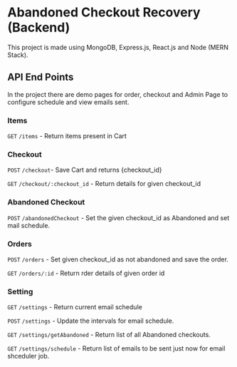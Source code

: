 # Abandoned Checkout Recovery (Backend)

This project is made using MongoDB, Express.js, React.js and Node (MERN Stack). 

## API End Points

In the project there are demo pages for order, checkout and Admin Page to configure schedule and view emails sent.

### Items

`GET` `/items` -  Return items present in Cart

### Checkout

`POST` `/checkout`- Save Cart and returns {checkout_id}

`GET` `/checkout/:checkout_id` - Return details for given checkout_id

### Abandoned Checkout

`POST` `/abandonedCheckout`  -  Set the given checkout_id as Abandoned and set mail schedule.

### Orders

`POST` `/orders`  -  Set given checkout_id as not abandoned and save the order.

`GET` `/orders/:id` -  Return rder details of given order id

### Setting

`GET` `/settings`  -  Return current email schedule

`POST` `/settings`  -  Update the intervals for email schedule.

`GET` `/settings/getAbandoned`  -  Return list of all Abandoned checkouts.

`GET` `/settings/schedule`  -  Return list of emails to be sent just now for email shceduler job. 
